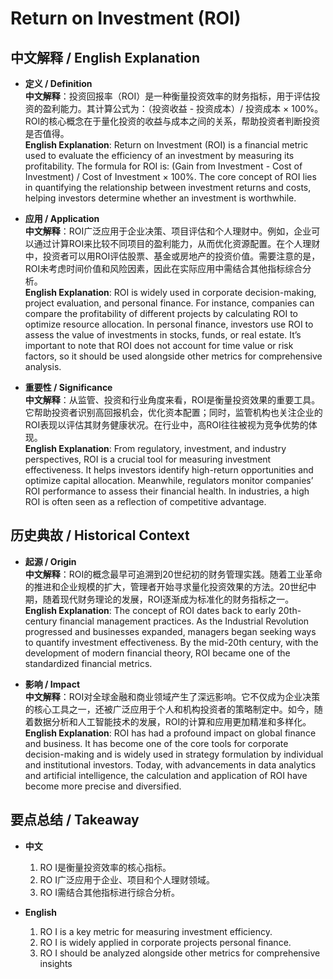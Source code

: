 # Return on Investment (ROI)

## 中文解释 / English Explanation

* **定义 / Definition**  
  **中文解释**：投资回报率（ROI）是一种衡量投资效率的财务指标，用于评估投资的盈利能力。其计算公式为：（投资收益 - 投资成本）/ 投资成本 × 100%。ROI的核心概念在于量化投资的收益与成本之间的关系，帮助投资者判断投资是否值得。  
  **English Explanation**: Return on Investment (ROI) is a financial metric used to evaluate the efficiency of an investment by measuring its profitability. The formula for ROI is: (Gain from Investment - Cost of Investment) / Cost of Investment × 100%. The core concept of ROI lies in quantifying the relationship between investment returns and costs, helping investors determine whether an investment is worthwhile.

* **应用 / Application**  
  **中文解释**：ROI广泛应用于企业决策、项目评估和个人理财中。例如，企业可以通过计算ROI来比较不同项目的盈利能力，从而优化资源配置。在个人理财中，投资者可以用ROI评估股票、基金或房地产的投资价值。需要注意的是，ROI未考虑时间价值和风险因素，因此在实际应用中需结合其他指标综合分析。  
  **English Explanation**: ROI is widely used in corporate decision-making, project evaluation, and personal finance. For instance, companies can compare the profitability of different projects by calculating ROI to optimize resource allocation. In personal finance, investors use ROI to assess the value of investments in stocks, funds, or real estate. It’s important to note that ROI does not account for time value or risk factors, so it should be used alongside other metrics for comprehensive analysis.

* **重要性 / Significance**  
  **中文解释**：从监管、投资和行业角度来看，ROI是衡量投资效果的重要工具。它帮助投资者识别高回报机会，优化资本配置；同时，监管机构也关注企业的ROI表现以评估其财务健康状况。在行业中，高ROI往往被视为竞争优势的体现。  
  **English Explanation**: From regulatory, investment, and industry perspectives, ROI is a crucial tool for measuring investment effectiveness. It helps investors identify high-return opportunities and optimize capital allocation. Meanwhile, regulators monitor companies’ ROI performance to assess their financial health. In industries, a high ROI is often seen as a reflection of competitive advantage.

## 历史典故 / Historical Context

* **起源 / Origin**  
  **中文解释**：ROI的概念最早可追溯到20世纪初的财务管理实践。随着工业革命的推进和企业规模的扩大，管理者开始寻求量化投资效果的方法。20世纪中期，随着现代财务理论的发展，ROI逐渐成为标准化的财务指标之一。  
  **English Explanation**: The concept of ROI dates back to early 20th-century financial management practices. As the Industrial Revolution progressed and businesses expanded, managers began seeking ways to quantify investment effectiveness. By the mid-20th century, with the development of modern financial theory, ROI became one of the standardized financial metrics.

* **影响 / Impact**  
  **中文解释**：ROI对全球金融和商业领域产生了深远影响。它不仅成为企业决策的核心工具之一，还被广泛应用于个人和机构投资者的策略制定中。如今，随着数据分析和人工智能技术的发展，ROI的计算和应用更加精准和多样化。  
  **English Explanation**: ROI has had a profound impact on global finance and business. It has become one of the core tools for corporate decision-making and is widely used in strategy formulation by individual and institutional investors. Today, with advancements in data analytics and artificial intelligence, the calculation and application of ROI have become more precise and diversified.

## 要点总结 / Takeaway

* **中文**  
  1. RO I是衡量投资效率的核心指标。
  2. RO I广泛应用于企业、项目和个人理财领域。
  3. RO I需结合其他指标进行综合分析。

* **English**  
  1. RO I is a key metric for measuring investment efficiency.
  2. RO I is widely applied in corporate projects personal finance.
  3. RO I should be analyzed alongside other metrics for comprehensive insights